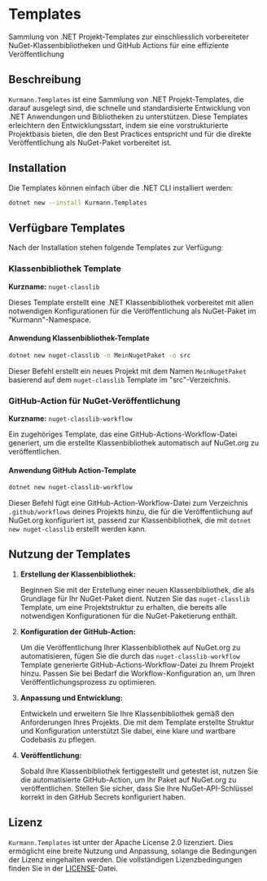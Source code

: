 # Templates

Sammlung von .NET Projekt-Templates zur einschliesslich vorbereiteter NuGet-Klassenbibliotheken und GitHub Actions für eine effiziente Veröffentlichung

## Beschreibung

`Kurmann.Templates` ist eine Sammlung von .NET Projekt-Templates, die darauf ausgelegt sind, die schnelle und standardisierte Entwicklung von .NET Anwendungen und Bibliotheken zu unterstützen. Diese Templates erleichtern den Entwicklungsstart, indem sie eine vorstrukturierte Projektbasis bieten, die den Best Practices entspricht und für die direkte Veröffentlichung als NuGet-Paket vorbereitet ist.

## Installation

Die Templates können einfach über die .NET CLI installiert werden:

```bash
dotnet new --install Kurmann.Templates
```

## Verfügbare Templates

Nach der Installation stehen folgende Templates zur Verfügung:

### Klassenbibliothek Template

**Kurzname:** `nuget-classlib`

Dieses Template erstellt eine .NET Klassenbibliothek vorbereitet mit allen notwendigen Konfigurationen für die Veröffentlichung als NuGet-Paket im "Kurmann"-Namespace.

#### Anwendung Klassenbibliothek-Template

```bash
dotnet new nuget-classlib -n MeinNugetPaket -o src
```

Dieser Befehl erstellt ein neues Projekt mit dem Namen `MeinNugetPaket` basierend auf dem `nuget-classlib` Template im "src"-Verzeichnis.

### GitHub-Action für NuGet-Veröffentlichung

**Kurzname:** `nuget-classlib-workflow`

Ein zugehöriges Template, das eine GitHub-Actions-Workflow-Datei generiert, um die erstellte Klassenbibliothek automatisch auf NuGet.org zu veröffentlichen.

#### Anwendung GitHub Action-Template

```bash
dotnet new nuget-classlib-workflow
```

Dieser Befehl fügt eine GitHub-Action-Workflow-Datei zum Verzeichnis `.github/workflows` deines Projekts hinzu, die für die Veröffentlichung auf NuGet.org konfiguriert ist, passend zur Klassenbibliothek, die mit `dotnet new nuget-classlib` erstellt werden kann.

## Nutzung der Templates

1. **Erstellung der Klassenbibliothek:**

   Beginnen Sie mit der Erstellung einer neuen Klassenbibliothek, die als Grundlage für Ihr NuGet-Paket dient. Nutzen Sie das `nuget-classlib` Template, um eine Projektstruktur zu erhalten, die bereits alle notwendigen Konfigurationen für die NuGet-Paketierung enthält.

2. **Konfiguration der GitHub-Action:**

   Um die Veröffentlichung Ihrer Klassenbibliothek auf NuGet.org zu automatisieren, fügen Sie die durch das `nuget-classlib-workflow` Template generierte GitHub-Actions-Workflow-Datei zu Ihrem Projekt hinzu. Passen Sie bei Bedarf die Workflow-Konfiguration an, um Ihren Veröffentlichungsprozess zu optimieren.

3. **Anpassung und Entwicklung:**

   Entwickeln und erweitern Sie Ihre Klassenbibliothek gemäß den Anforderungen Ihres Projekts. Die mit dem Template erstellte Struktur und Konfiguration unterstützt Sie dabei, eine klare und wartbare Codebasis zu pflegen.

4. **Veröffentlichung:**

   Sobald Ihre Klassenbibliothek fertiggestellt und getestet ist, nutzen Sie die automatisierte GitHub-Action, um Ihr Paket auf NuGet.org zu veröffentlichen. Stellen Sie sicher, dass Sie Ihre NuGet-API-Schlüssel korrekt in den GitHub Secrets konfiguriert haben.

## Lizenz

`Kurmann.Templates` ist unter der Apache License 2.0 lizenziert. Dies ermöglicht eine breite Nutzung und Anpassung, solange die Bedingungen der Lizenz eingehalten werden. Die vollständigen Lizenzbedingungen finden Sie in der [LICENSE](./LICENSE)-Datei.
